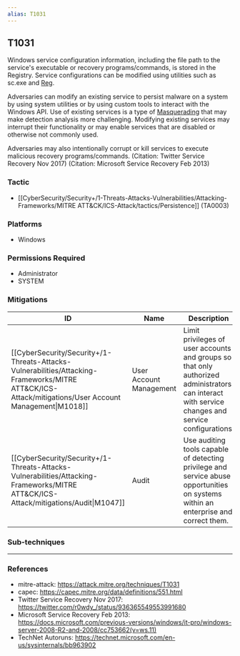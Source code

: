 ```yaml
---
alias: T1031
---
```


## T1031

Windows service configuration information, including the file path to the service's executable or recovery programs/commands, is stored in the Registry. Service configurations can be modified using utilities such as sc.exe and [Reg](https://attack.mitre.org/software/S0075).

Adversaries can modify an existing service to persist malware on a system by using system utilities or by using custom tools to interact with the Windows API. Use of existing services is a type of [Masquerading](https://attack.mitre.org/techniques/T1036) that may make detection analysis more challenging. Modifying existing services may interrupt their functionality or may enable services that are disabled or otherwise not commonly used.

Adversaries may also intentionally corrupt or kill services to execute malicious recovery programs/commands. (Citation: Twitter Service Recovery Nov 2017) (Citation: Microsoft Service Recovery Feb 2013)


### Tactic
- [[CyberSecurity/Security+/1-Threats-Attacks-Vulnerabilities/Attacking-Frameworks/MITRE ATT&CK/ICS-Attack/tactics/Persistence]] (TA0003)

### Platforms
- Windows

### Permissions Required
- Administrator
- SYSTEM

### Mitigations

| ID | Name | Description |
| --- | --- | --- |
| [[CyberSecurity/Security+/1-Threats-Attacks-Vulnerabilities/Attacking-Frameworks/MITRE ATT&CK/ICS-Attack/mitigations/User Account Management\|M1018]] | User Account Management | Limit privileges of user accounts and groups so that only authorized administrators can interact with service changes and service configurations. |
| [[CyberSecurity/Security+/1-Threats-Attacks-Vulnerabilities/Attacking-Frameworks/MITRE ATT&CK/ICS-Attack/mitigations/Audit\|M1047]] | Audit | Use auditing tools capable of detecting privilege and service abuse opportunities on systems within an enterprise and correct them. |

### Sub-techniques


---
### References

- mitre-attack: https://attack.mitre.org/techniques/T1031
- capec: https://capec.mitre.org/data/definitions/551.html
- Twitter Service Recovery Nov 2017: https://twitter.com/r0wdy_/status/936365549553991680
- Microsoft Service Recovery Feb 2013: https://docs.microsoft.com/previous-versions/windows/it-pro/windows-server-2008-R2-and-2008/cc753662(v=ws.11)
- TechNet Autoruns: https://technet.microsoft.com/en-us/sysinternals/bb963902
